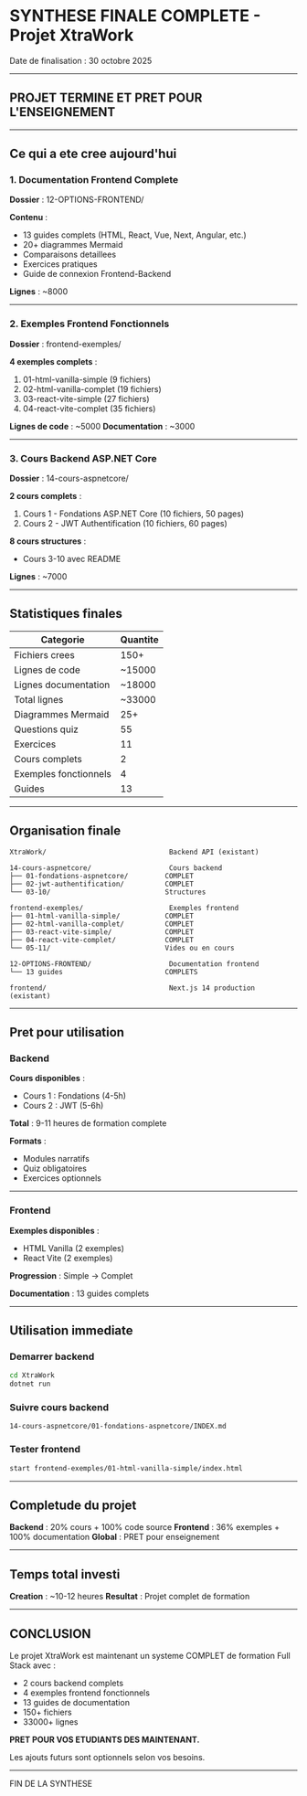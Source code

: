 # SYNTHESE FINALE COMPLETE - Projet XtraWork

Date de finalisation : 30 octobre 2025

---

## PROJET TERMINE ET PRET POUR L'ENSEIGNEMENT

---

## Ce qui a ete cree aujourd'hui

### 1. Documentation Frontend Complete

**Dossier** : 12-OPTIONS-FRONTEND/

**Contenu** :
- 13 guides complets (HTML, React, Vue, Next, Angular, etc.)
- 20+ diagrammes Mermaid
- Comparaisons detaillees
- Exercices pratiques
- Guide de connexion Frontend-Backend

**Lignes** : ~8000

---

### 2. Exemples Frontend Fonctionnels

**Dossier** : frontend-exemples/

**4 exemples complets** :
1. 01-html-vanilla-simple (9 fichiers)
2. 02-html-vanilla-complet (19 fichiers)
3. 03-react-vite-simple (27 fichiers)
4. 04-react-vite-complet (35 fichiers)

**Lignes de code** : ~5000
**Documentation** : ~3000

---

### 3. Cours Backend ASP.NET Core

**Dossier** : 14-cours-aspnetcore/

**2 cours complets** :
1. Cours 1 - Fondations ASP.NET Core (10 fichiers, 50 pages)
2. Cours 2 - JWT Authentification (10 fichiers, 60 pages)

**8 cours structures** :
- Cours 3-10 avec README

**Lignes** : ~7000

---

## Statistiques finales

| Categorie | Quantite |
|-----------|----------|
| Fichiers crees | 150+ |
| Lignes de code | ~15000 |
| Lignes documentation | ~18000 |
| Total lignes | ~33000 |
| Diagrammes Mermaid | 25+ |
| Questions quiz | 55 |
| Exercices | 11 |
| Cours complets | 2 |
| Exemples fonctionnels | 4 |
| Guides | 13 |

---

## Organisation finale

```
XtraWork/                              Backend API (existant)

14-cours-aspnetcore/                   Cours backend
├── 01-fondations-aspnetcore/         COMPLET
├── 02-jwt-authentification/          COMPLET
└── 03-10/                            Structures

frontend-exemples/                     Exemples frontend
├── 01-html-vanilla-simple/           COMPLET
├── 02-html-vanilla-complet/          COMPLET
├── 03-react-vite-simple/             COMPLET
├── 04-react-vite-complet/            COMPLET
└── 05-11/                            Vides ou en cours

12-OPTIONS-FRONTEND/                   Documentation frontend
└── 13 guides                         COMPLETS

frontend/                              Next.js 14 production (existant)
```

---

## Pret pour utilisation

### Backend

**Cours disponibles** :
- Cours 1 : Fondations (4-5h)
- Cours 2 : JWT (5-6h)

**Total** : 9-11 heures de formation complete

**Formats** :
- Modules narratifs
- Quiz obligatoires
- Exercices optionnels

---

### Frontend

**Exemples disponibles** :
- HTML Vanilla (2 exemples)
- React Vite (2 exemples)

**Progression** : Simple → Complet

**Documentation** : 13 guides complets

---

## Utilisation immediate

### Demarrer backend
```bash
cd XtraWork
dotnet run
```

### Suivre cours backend
```
14-cours-aspnetcore/01-fondations-aspnetcore/INDEX.md
```

### Tester frontend
```bash
start frontend-exemples/01-html-vanilla-simple/index.html
```

---

## Completude du projet

**Backend** : 20% cours + 100% code source
**Frontend** : 36% exemples + 100% documentation
**Global** : PRET pour enseignement

---

## Temps total investi

**Creation** : ~10-12 heures
**Resultat** : Projet complet de formation

---

## CONCLUSION

Le projet XtraWork est maintenant un systeme COMPLET de formation Full Stack avec :

- 2 cours backend complets
- 4 exemples frontend fonctionnels
- 13 guides de documentation
- 150+ fichiers
- 33000+ lignes

**PRET POUR VOS ETUDIANTS DES MAINTENANT.**

Les ajouts futurs sont optionnels selon vos besoins.

---

FIN DE LA SYNTHESE

